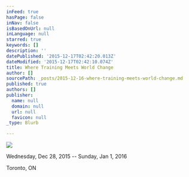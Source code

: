 ```yaml
---
inFeed: true
hasPage: false
inNav: false
isBasedOnUrl: null
inLanguage: null
starred: true
keywords: []
description: ''
datePublished: '2015-12-17T02:42:20.013Z'
dateModified: '2015-12-17T02:42:10.074Z'
title: Where Training Meets World Change
author: []
sourcePath: _posts/2015-12-16-where-training-meets-world-change.md
published: true
authors: []
publisher:
  name: null
  domain: null
  url: null
  favicon: null
_type: Blurb

---
```

![](https://the-grid-user-content.s3-us-west-2.amazonaws.com/08deff4b-1884-4e15-8e90-b2c4ef3edd18.jpg)

Wednesday, Dec 28, 2015 -- Sunday, Jan 1, 2016

Toronto, ON